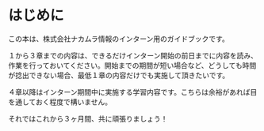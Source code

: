 # はじめに
この本は、株式会社ナカムラ情報のインターン用のガイドブックです。

１から３章までの内容は、できるだけインターン開始の前日までに内容を読み、作業を行っておいてください。開始までの期間が短い場合など、どうしても時間が捻出できない場合、最低１章の内容だけでも実施して頂きたいです。

４章以降はインターン期間中に実施する学習内容です。こちらは余裕があれば目を通しておく程度で構いません。

それではこれから３ヶ月間、共に頑張りましょう！


